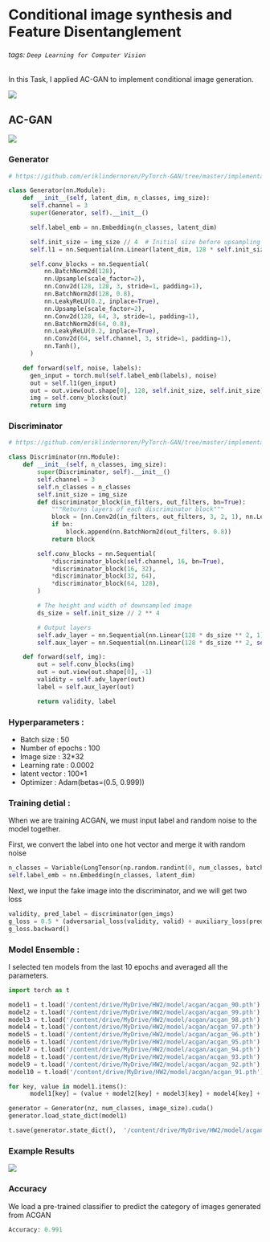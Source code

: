 # Conditional image synthesis and Feature Disentanglement

###### tags: `Deep Learning for Computer Vision`

In this Task, I applied AC-GAN to implement conditional image generation.

![](https://i.imgur.com/HXTwoQH.png)

## AC-GAN 


![](https://i.imgur.com/NUUBFmw.png)

### Generator

``` python
# https://github.com/eriklindernoren/PyTorch-GAN/tree/master/implementations

class Generator(nn.Module):
    def __init__(self, latent_dim, n_classes, img_size):
      self.channel = 3
      super(Generator, self).__init__()

      self.label_emb = nn.Embedding(n_classes, latent_dim)

      self.init_size = img_size // 4  # Initial size before upsampling
      self.l1 = nn.Sequential(nn.Linear(latent_dim, 128 * self.init_size ** 2))

      self.conv_blocks = nn.Sequential(
          nn.BatchNorm2d(128),
          nn.Upsample(scale_factor=2),
          nn.Conv2d(128, 128, 3, stride=1, padding=1),
          nn.BatchNorm2d(128, 0.8),
          nn.LeakyReLU(0.2, inplace=True),
          nn.Upsample(scale_factor=2),
          nn.Conv2d(128, 64, 3, stride=1, padding=1),
          nn.BatchNorm2d(64, 0.8),
          nn.LeakyReLU(0.2, inplace=True),
          nn.Conv2d(64, self.channel, 3, stride=1, padding=1),
          nn.Tanh(),
      )

    def forward(self, noise, labels):
      gen_input = torch.mul(self.label_emb(labels), noise)
      out = self.l1(gen_input)
      out = out.view(out.shape[0], 128, self.init_size, self.init_size)
      img = self.conv_blocks(out)
      return img

```



### Discriminator
``` python
# https://github.com/eriklindernoren/PyTorch-GAN/tree/master/implementations

class Discriminator(nn.Module):
    def __init__(self, n_classes, img_size):
        super(Discriminator, self).__init__()
        self.channel = 3
        self.n_classes = n_classes
        self.init_size = img_size
        def discriminator_block(in_filters, out_filters, bn=True):
            """Returns layers of each discriminator block"""
            block = [nn.Conv2d(in_filters, out_filters, 3, 2, 1), nn.LeakyReLU(0.2, inplace=True), nn.Dropout2d(0.25)]
            if bn:
                block.append(nn.BatchNorm2d(out_filters, 0.8))
            return block

        self.conv_blocks = nn.Sequential(
            *discriminator_block(self.channel, 16, bn=True),
            *discriminator_block(16, 32),
            *discriminator_block(32, 64),
            *discriminator_block(64, 128),
        )

        # The height and width of downsampled image
        ds_size = self.init_size // 2 ** 4

        # Output layers
        self.adv_layer = nn.Sequential(nn.Linear(128 * ds_size ** 2, 1), nn.Sigmoid())
        self.aux_layer = nn.Sequential(nn.Linear(128 * ds_size ** 2, self.n_classes), nn.Softmax())

    def forward(self, img):
        out = self.conv_blocks(img)
        out = out.view(out.shape[0], -1)
        validity = self.adv_layer(out)
        label = self.aux_layer(out)

        return validity, label
```

### Hyperparameters :
* Batch size : 50
* Number of epochs : 100
* Image size : 32*32
* Learning rate : 0.0002
* latent vector : 100*1
* Optimizer : Adam(betas=(0.5, 0.999))

### Training detial :
When we are training ACGAN, we must input label and random noise to the model together.

First, we convert the label into one hot vector and merge it with random noise
``` python
n_classes = Variable(LongTensor(np.random.randint(0, num_classes, batch_size)))
self.label_emb = nn.Embedding(n_classes, latent_dim)
```

Next, we input the fake image into the discriminator, and we will get two loss
``` python
validity, pred_label = discriminator(gen_imgs)
g_loss = 0.5 * (adversarial_loss(validity, valid) + auxiliary_loss(pred_label, gen_labels))
g_loss.backward()
```

### Model Ensemble :
I selected ten models from the last 10 epochs and averaged all the parameters.

``` python
import torch as t

model1 = t.load('/content/drive/MyDrive/HW2/model/acgan/acgan_90.pth')
model2 = t.load('/content/drive/MyDrive/HW2/model/acgan/acgan_99.pth')
model3 = t.load('/content/drive/MyDrive/HW2/model/acgan/acgan_98.pth')
model4 = t.load('/content/drive/MyDrive/HW2/model/acgan/acgan_97.pth')
model5 = t.load('/content/drive/MyDrive/HW2/model/acgan/acgan_96.pth')
model6 = t.load('/content/drive/MyDrive/HW2/model/acgan/acgan_95.pth')
model7 = t.load('/content/drive/MyDrive/HW2/model/acgan/acgan_94.pth')
model8 = t.load('/content/drive/MyDrive/HW2/model/acgan/acgan_93.pth')
model9 = t.load('/content/drive/MyDrive/HW2/model/acgan/acgan_92.pth')
model10 = t.load('/content/drive/MyDrive/HW2/model/acgan/acgan_91.pth')

for key, value in model1.items():
      model1[key] = (value + model2[key] + model3[key] + model4[key] + model5[key] + model6[key] + model7[key] + model8[key] + model9[key] + model10[key]) / 10

generator = Generator(nz, num_classes, image_size).cuda()
generator.load_state_dict(model1)

t.save(generator.state_dict(),  '/content/drive/MyDrive/HW2/model/acgan/acgan_ensemble.pth')
```

### Example Results
![](https://i.imgur.com/HXTwoQH.png)


### Accuracy
We load a pre-trained classifier to predict the category of images generated from ACGAN


``` python
Accuracy: 0.991
```
